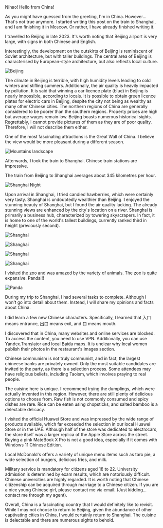Nihao! Hello from China!

As you might have guessed from the greeting, I'm in China. However... That's not true anymore. I started writing this post on the train to Shanghai, and I am finishing it in Moscow. Or rather, I have already finished writing it.


I travelled to Beijing in late 2023. It's worth noting that Beijing airport is very large, with signs in both Chinese and English.   

Interestingly, the development on the outskirts of Beijing is reminiscent of Soviet architecture, but with taller buildings. The central area of Beijing is characterised by European-style architecture, but also reflects local culture. 

![Beijing](https://cdn.arbuz.icu/img/china-tour/bj_street01.jpg)

The climate in Beijing is terrible, with high humidity levels leading to cold winters and stifling summers. Additionally, the air quality is heavily impacted by pollution. It is said that winning a car licence plate (blue) in Beijing is nearly impossible, according to locals. It is possible to obtain green licence plates for electric cars in Beijing, despite the city not being as wealthy as many other Chinese cities. The northern regions of China are generally considered to be poorer than the southern regions. Property prices are high but average wages remain low. Beijing boasts numerous historical sights. Regrettably, I cannot provide pictures of them as they are of poor quality. Therefore, I will not describe them either.

One of the most fascinating attractions is the Great Wall of China. I believe the view would be more pleasant during a different season.

![Mountains landscape](https://cdn.arbuz.icu/img/china-tour/bj_mount02.jpg)

Afterwards, I took the train to Shanghai. Chinese train stations are impressive.   

The train from Beijing to Shanghai averages about 345 kilometres per hour.

![Shanghai Night](https://cdn.arbuz.icu/img/china-tour/sh_night01.jpg)

Upon arrival in Shanghai, I tried сandied hawberries, which were certainly very tasty. Shanghai is undoubtedly wealthier than Beijing. I enjoyed the stunning beauty of Shanghai, but I found the air quality lacking. The already stunning views are enhanced by the city's location on a river. Shanghai is primarily a business hub, characterized by towering skyscrapers. In fact, it is home to one of the world's tallest buildings, currently ranked third in height (previously second).

![Shanghai](https://cdn.arbuz.icu/img/china-tour/sh_b01.jpg)

![Shanghai](https://cdn.arbuz.icu/img/china-tour/sh_most02.jpg)

![Shanghai](https://cdn.arbuz.icu/img/china-tour/sh_most03.jpg)

![Shanghai](https://cdn.arbuz.icu/img/china-tour/sh_nb01.jpg)

I visited the zoo and was amazed by the variety of animals. The zoo is quite expansive. Panda!!!

![Panda](https://cdn.arbuz.icu/img/china-tour/panda01.jpg)

During my trip to Shanghai, I had several tasks to complete. Although I won't go into detail about them. Instead, I will share my opinions and facts about China.

I did learn a few new Chinese characters. Specifically, I learned that 入口 means entrance, 出口 means exit, and 口 means mouth.   

I discovered that in China, many websites and online services are blocked. To access the content, you need to use VPN. Additionally, you can use Yandex.Translator and local Baidu maps. It is unclear why local women publish their photos in the restaurant's images section.

Chinese communism is not truly communist, and in fact, the largest chineese banks are privately owned. Only the most suitable candidates are invited to the party, as there is a selection process. Some attendees may have religious beliefs, including Taoism, which involves praying to real people.

The cuisine here is unique. I recommend trying the dumplings, which were actually invented in this region. However, there are still plenty of delicious options to choose from. Raw fish is not commonly consumed and spicy dishes are rare. Rice can be eaten using chopsticks, and salted bamboo is a delectable delicacy.

I visited the official Huawei Store and was impressed by the wide range of products available, which far exceeded the selection in our local Huawei Store or in the UAE. Although half of the store was dedicated to electrocars, the store itself was a larger replica of the Apple Store across the street.  Buying a pink MateBook X Pro is not a good idea, especially if it comes with Windows 11 Chinese Edition.

Local McDonald's offers a variety of unique menu items such as taro pie, a wide selection of burgers, delicious fries, and milk. 

Military service is mandatory for citizens aged 18 to 22. University admission is determined by exam results, which are notoriously difficult. Chinese universities are highly regarded. It is worth noting that Chinese citizenship can be acquired through marriage to a Chinese citizen. If you are a nice young Chinese girl, please contact me via email. (Just kidding... contact me through my agent).

Overall, China is a fascinating country that I would definitely like to revisit. While I may not choose to return to Beijing, given the abundance of other captivating cities in China, I would certainly return to Shanghai. The cuisine is delectable and there are numerous sights to behold.
